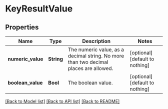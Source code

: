# KeyResultValue


## Properties
Name | Type | Description | Notes
------------ | ------------- | ------------- | -------------
**numeric_value** | **String** | The numeric value, as a decimal string. No more than two decimal places are allowed. | [optional] [default to nothing]
**boolean_value** | **Bool** | The boolean value. | [optional] [default to nothing]


[[Back to Model list]](../README.md#models) [[Back to API list]](../README.md#api-endpoints) [[Back to README]](../README.md)


